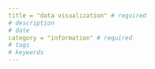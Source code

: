 ```yaml
---
title = "data visualization" # required 
# description
# date 
category = "information" # required 
# tags
# keywords
---
```

